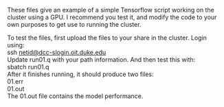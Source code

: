 These files give an example of a simple Tensorflow script working on the cluster using a GPU.  I recommend you test it, and modify the code to your own purposes to get use to running the cluster.

To test the files, first upload the files to your share in the cluster. Login using:  
ssh netid@dcc-slogin.oit.duke.edu  
Update run01.q with your path information.
And then test this with:  
sbatch run01.q  
After it finishes running, it should produce two files:  
01.err  
01.out  
The 01.out file contains the model performance.
